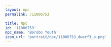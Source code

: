 ```yaml
---
layout: npc
permalink: /11000753

title: Npc
id: '11000753'
npc_name: 'Borobo Youth'
icon_url: 'portrait/npc/11000753_dwarf3_p.png'
---
```


